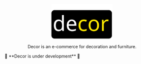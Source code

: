 <p align="center">
    <img width="200" src="https://github.com/Buskik/decor/blob/fb3cbfd384381e0cb584c2e87766c8df5b4153d3/public/logo.svg">
    
</p>
<p align="center">
   Decor is an e-commerce for decoration and furniture.
    
   </p
<p align="center">🚧 **Decor is under development** 🚧</p>



